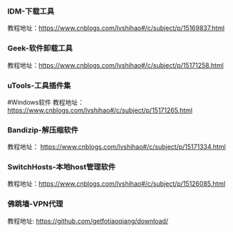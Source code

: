 ### IDM-下载工具
教程地址：https://www.cnblogs.com/lvshihao#/c/subject/p/15169837.html
### Geek-软件卸载工具 
教程地址：https://www.cnblogs.com/lvshihao#/c/subject/p/15171258.html

### uTools-工具插件集    
#Windows软件 教程地址：https://www.cnblogs.com/lvshihao#/c/subject/p/15171265.html
### Bandizip-解压缩软件 
教程地址： https://www.cnblogs.com/lvshihao#/c/subject/p/15171334.html
### SwitchHosts-本地host管理软件
教程地址：https://www.cnblogs.com/lvshihao#/c/subject/p/15126085.html
### 佛跳墙-VPN代理
教程地址: https://github.com/getfotiaoqiang/download/